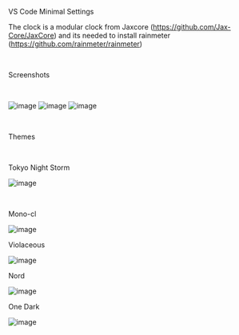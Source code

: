 VS Code Minimal Settings

The clock is a modular clock from Jaxcore (https://github.com/Jax-Core/JaxCore) and its needed to install rainmeter (https://github.com/rainmeter/rainmeter) 

<br/>

Screenshots

<br/>

![image](https://github.com/user-attachments/assets/046ab0db-bfb4-4744-85ae-2876ff65184e)
![image](https://github.com/user-attachments/assets/2032ecb9-77bf-4b90-be77-12c4098c4391)
![image](https://github.com/user-attachments/assets/2a74737a-9ff5-4c84-a0af-cb1acdb1a833)

<br/>

Themes

<br/>

Tokyo Night Storm

![image](https://github.com/user-attachments/assets/d3adb43e-ab95-4175-bfd9-43d4ee36b21b)

<br/>

Mono-cl

![image](https://github.com/user-attachments/assets/0b5d1db6-e65f-4d37-9a04-37e9ce82b720)

Violaceous

![image](https://github.com/user-attachments/assets/a297ebb7-c69f-4fee-9544-655565868b3f)

Nord

![image](https://github.com/user-attachments/assets/8b4602bd-41a7-4057-82fb-b7477ac366da)

One Dark

![image](https://github.com/user-attachments/assets/29268bfa-001c-47a6-a690-c842f26d969a)
